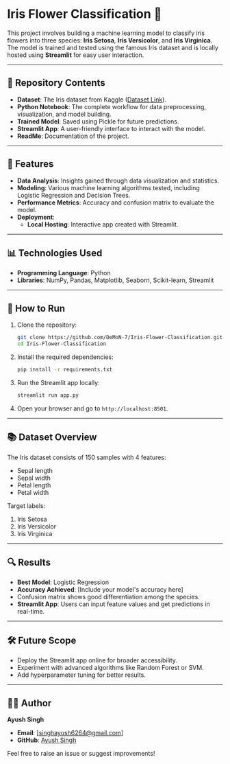 

# Iris Flower Classification 🌸

This project involves building a machine learning model to classify iris flowers into three species: **Iris Setosa**, **Iris Versicolor**, and **Iris Virginica**. The model is trained and tested using the famous Iris dataset and is locally hosted using **Streamlit** for easy user interaction.

---

## 📂 Repository Contents

- **Dataset**: The Iris dataset from Kaggle ([Dataset Link](https://www.kaggle.com/datasets/vikrishnan/iris-dataset)).  
- **Python Notebook**: The complete workflow for data preprocessing, visualization, and model building.  
- **Trained Model**: Saved using Pickle for future predictions.  
- **Streamlit App**: A user-friendly interface to interact with the model.  
- **ReadMe**: Documentation of the project.

---

## 📝 Features

- **Data Analysis**: Insights gained through data visualization and statistics.  
- **Modeling**: Various machine learning algorithms tested, including Logistic Regression and Decision Trees.  
- **Performance Metrics**: Accuracy and confusion matrix to evaluate the model.  
- **Deployment**:  
  - **Local Hosting**: Interactive app created with Streamlit.  

---

## 📊 Technologies Used

- **Programming Language**: Python  
- **Libraries**: NumPy, Pandas, Matplotlib, Seaborn, Scikit-learn, Streamlit  

---

## 🚀 How to Run

1. Clone the repository:  
   ```bash
   git clone https://github.com/DeMoN-7/Iris-Flower-Classification.git
   cd Iris-Flower-Classification
   ```

2. Install the required dependencies:  
   ```bash
   pip install -r requirements.txt
   ```

3. Run the Streamlit app locally:  
   ```bash
   streamlit run app.py
   ```

4. Open your browser and go to `http://localhost:8501`.

---

## 📚 Dataset Overview

The Iris dataset consists of 150 samples with 4 features:
- Sepal length  
- Sepal width  
- Petal length  
- Petal width  

Target labels:
1. Iris Setosa  
2. Iris Versicolor  
3. Iris Virginica  

---

## 🔍 Results

- **Best Model**: Logistic Regression  
- **Accuracy Achieved**: [Include your model's accuracy here]  
- Confusion matrix shows good differentiation among the species.  
- **Streamlit App**: Users can input feature values and get predictions in real-time.

---

## 🛠 Future Scope

- Deploy the Streamlit app online for broader accessibility.  
- Experiment with advanced algorithms like Random Forest or SVM.  
- Add hyperparameter tuning for better results.

---

## 👨‍💻 Author

**Ayush Singh**  
- **Email**: [singhayush6264@gmail.com]  
- **GitHub**: [Ayush Singh](https://github.com/DeMoN-7)

Feel free to raise an issue or suggest improvements!
